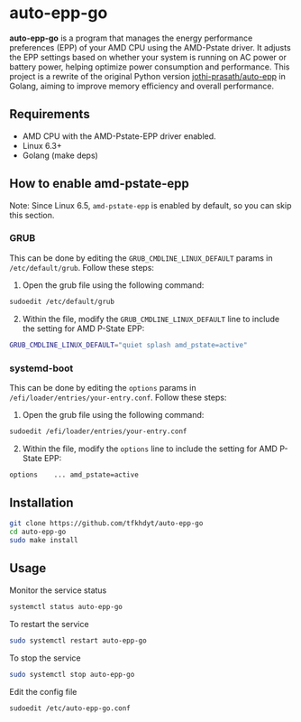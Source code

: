 # auto-epp-go

**auto-epp-go** is a program that manages the energy performance preferences (EPP) of your AMD CPU using the AMD-Pstate driver. It adjusts the EPP settings based on whether your system is running on AC power or battery power, helping optimize power consumption and performance. This project is a rewrite of the original Python version [jothi-prasath/auto-epp](https://github.com/jothi-prasath/auto-epp) in Golang, aiming to improve memory efficiency and overall performance.

## Requirements

- AMD CPU with the AMD-Pstate-EPP driver enabled.
- Linux 6.3+
- Golang (make deps)

## How to enable amd-pstate-epp

Note: Since Linux 6.5, `amd-pstate-epp` is enabled by default, so you can skip this section.

### GRUB

This can be done by editing the `GRUB_CMDLINE_LINUX_DEFAULT` params in `/etc/default/grub`. Follow these steps:

1. Open the grub file using the following command:
```bash
sudoedit /etc/default/grub
```
2. Within the file, modify the `GRUB_CMDLINE_LINUX_DEFAULT` line to include the setting for AMD P-State EPP:
```bash
GRUB_CMDLINE_LINUX_DEFAULT="quiet splash amd_pstate=active"
```

### systemd-boot

This can be done by editing the `options` params in `/efi/loader/entries/your-entry.conf`. Follow these steps:

1. Open the grub file using the following command:
```bash
sudoedit /efi/loader/entries/your-entry.conf
```
2. Within the file, modify the `options` line to include the setting for AMD P-State EPP:
```bash
options    ... amd_pstate=active
```

## Installation

```bash
git clone https://github.com/tfkhdyt/auto-epp-go
cd auto-epp-go
sudo make install
```

## Usage

Monitor the service status
```bash
systemctl status auto-epp-go
```

To restart the service
```bash
sudo systemctl restart auto-epp-go
```

To stop the service
```bash
sudo systemctl stop auto-epp-go
```

Edit the config file
```bash
sudoedit /etc/auto-epp-go.conf
```

